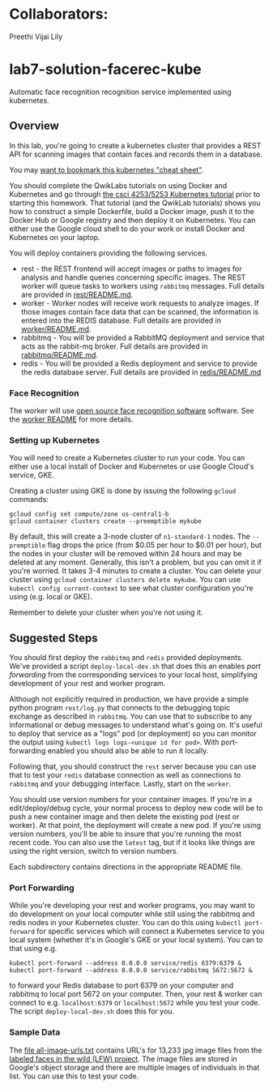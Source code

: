 # Collaborators:
Preethi Vijai Lily

# lab7-solution-facerec-kube
Automatic face recognition recognition service implemented using kubernetes.

## Overview
In this lab, you're going to create a kubernetes cluster that provides a REST API for scanning images that contain faces and records them in a database.

You may [want to bookmark this kubernetes "cheat sheet"](https://kubernetes.io/docs/reference/kubectl/cheatsheet/).

You should complete the QwikLabs tutorials on using Docker and Kubernetes and go through [the csci 4253/5253 Kubernetes tutorial](https://github.com/cu-csci-4253-datacenter/kubernetes-tutorial) prior to starting this homework. That tutorial (and the QwikLab tutorials) shows you how to construct a simple Dockerfile, build a Docker image, push it to the Docker Hub or Google registry and then deploy it on Kubernetes. You can either use the Google cloud shell to do your work or install Docker and Kubernetes on your laptop.

You will deploy containers providing the following services.
+ rest - the REST frontend will accept images or paths to images for analysis and handle queries concerning specific images. The REST worker will queue tasks to workers using `rabbitmq` messages. Full details are provided in [rest/README.md](rest/README.md).
+ worker - Worker nodes will receive work requests to analyze images. If those images contain face data that can be scanned, the information is entered into the REDIS database. Full details are provided in [worker/README.md](worker/README.md).
+ rabbitmq - You will be provided a RabbitMQ deployment and service that acts as the rabbit-mq broker. Full details are provided in [rabbitmq/README.md](rabbitmq/README.md).
+ redis - You will be provided a Redis deployment and service to provide the redis database server. Full details are provided in [redis/README.md](redis/README.md.)

### Face Recognition
The worker will use [open source face recognition software](https://github.com/ageitgey/face_recognition) software. See the [worker README](worker/README.md) for more details.

### Setting up Kubernetes
You will need to create a Kubernetes cluster to run your code. You can either use a local install of Docker and Kubernetes or use Google Cloud's service, GKE.

Creating a cluster using GKE is done by issuing the following `gcloud` commands:
```
gcloud config set compute/zone us-central1-b
gcloud container clusters create --preemptible mykube
```
By default, this will create a 3-node cluster of `n1-standard-1` nodes. The `--premptible` flag drops the price (from \$0.05 per hour to \$0.01 per hour), but the nodes in your cluster will be removed within 24 hours and may be deleted at any moment. Generally, this isn't a problem, but you can omit it if you're worried. It takes 3-4 minutes to create a cluster. You can delete your cluster using  `gcloud container clusters delete mykube`.  You can use `kubectl config current-context` to see what cluster configuration you're using (e.g. local or GKE).

Remember to delete your cluster when you're not using it.

## Suggested Steps

You should first deploy the `rabbitmq` and `redis` provided deployments. We've provided a script `deploy-local-dev.sh` that does this an enables *port forwarding* from the corresponding services to your local host, simplifying development of your rest and worker program.

Although not explicitly required in production, we have provide a simple python program `rest/log.py` that connects to the debugging topic exchange as described in `rabbitmq`. You can use that to subscribe to any informational or debug messages to understand what's going on. It's useful to deploy that service as a "logs" pod (or deployment) so you can monitor the output using `kubectl logs logs-<unique id for pod>`. With port-forwarding enabled you should also be able to run it locally.

Following that, you should construct the `rest` server because you can use that to test your `redis` database connection as well as connections to `rabbitmq` and your debugging interface. Lastly, start on the `worker`.

You should use version numbers for your container images. If you're in a edit/deploy/debug cycle, your normal process to deploy new code will be to push a new container image and then delete the existing pod (rest or worker). At that point, the deployment will create a new pod. If you're using version numbers, you'll be able to insure that you're running the most recent code. You can also use the `latest` tag, but if it looks like things are using the right version, switch to version numbers.

Each subdirectory contains directions in the appropriate README file.

### Port Forwarding

While you're developing your rest and worker programs, you may want to do development on your local computer while still using the rabbitmq and redis nodes in your Kubernetes cluster. You can do this using `kubectl port-forward` for specific services which will connect a Kubernetes service to you local system (whether it's in Google's GKE or your local system). You can to that using e.g.
```
kubectl port-forward --address 0.0.0.0 service/redis 6379:6379 &
kubectl port-forward --address 0.0.0.0 service/rabbitmq 5672:5672 &
```
to forward your Redis database to port 6379 on your computer and rabbitmq to local port 5672 on your computer. Then, your rest & worker can connect to e.g. `localhost:6379` or `localhost:5672` while you test your code. The script `deploy-local-dev.sh` does this for you.

### Sample Data
The [file all-image-urls.txt](all-image-urls.txt) contains URL's for 13,233 jpg image files from the [labeled faces in the wild (LFW) project](http://vis-www.cs.umass.edu/lfw/). The image files are stored in Google's object storage and there are multiple images of individuals in that list. You can use this to test your code.
